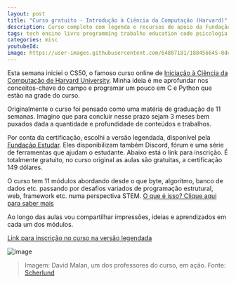 ```yaml
---
layout: post
title: "Curso gratuito - Introdução à Ciência da Computação (Harvard)"
description: Curso completo com legenda e recursos de apoio da Fundação Estudar
tags: tech ensino livro programming trabalho education code psicologia dev programacao harvard curso python flask scratch c web html css cc cienciadacomputacao algoritmos sql bancodedados cs50 cc50 computerscience
categories: misc
youtubeId:
image: https://user-images.githubusercontent.com/64807181/188456645-0de07f8e-e845-4682-8857-ec6aa720bf54.png 
---
```


Esta semana iniciei o CS50, o famoso curso online de [Iniciação à  Ciência da Computação de Harvard University](https://pll.harvard.edu/course/cs50-introduction-computer-science?delta=0). Minha ideia é me aprofundar nos conceitos-chave do campo e programar um pouco em C e Python que estão na grade do curso.

Originalmente o curso foi pensado como uma matéria de graduação de 11 semanas. Imagino que para concluir nesse prazo sejam 3 meses bem puxados dada a quantidade e profundidade de conteúdos e trabalhos.

Por conta da certificação, escolhi a versão legendada, disponível pela [Fundação Estudar](https://www.estudar.org.br/). Eles disponibilizam também Discord, fórum e uma série de ferramentas que ajudam o estudante. Abaixo está o link para inscrição. É totalmente gratuito, no curso original as aulas são gratuitas, a certificação 149 dólares.

O curso tem 11 módulos abordando desde o que byte, algoritmo,  banco de dados etc. passando por desafios variados de programação estrutural, web, framework etc. numa perspectiva STEM. [O que é isso? Clique aqui para saber mais](https://blog.portabilis.com.br/conheca-a-abordagem-stem-e-saiba-como-potencializar-o-aprendizado-dos-alunos/)

Ao longo das aulas vou compartilhar impressões, ideias e aprendizados em cada um dos módulos.

[Link para inscrição no curso na versão legendada](https://www.estudarfora.org.br/cursos/cc50/)

![image](https://user-images.githubusercontent.com/64807181/190128620-7d840fdd-60f8-49e4-aa29-edafb06e5f2e.png)
>Imagem: David Malan, um dos professores do curso, em ação. Fonte: [Scherlund](https://scherlund.blogspot.com/2020/07/how-harvards-star-computer-science.html)
